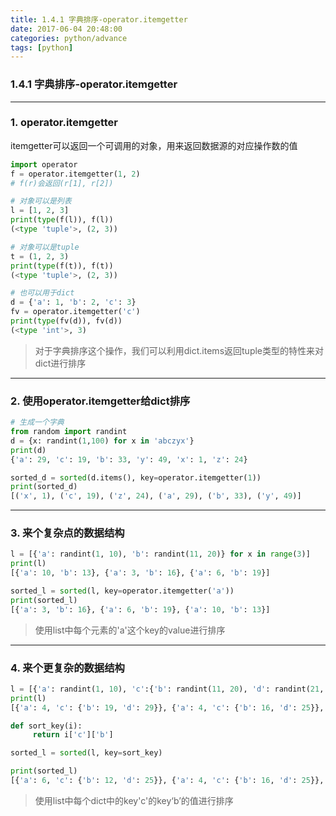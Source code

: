 ```yaml
---
title: 1.4.1 字典排序-operator.itemgetter
date: 2017-06-04 20:48:00
categories: python/advance
tags: [python]
---
```

### 1.4.1 字典排序-operator.itemgetter

---

### 1. operator.itemgetter
itemgetter可以返回一个可调用的对象，用来返回数据源的对应操作数的值
``` python
import operator
f = operator.itemgetter(1, 2)
# f(r)会返回(r[1], r[2])

# 对象可以是列表
l = [1, 2, 3]
print(type(f(l)), f(l))
(<type 'tuple'>, (2, 3))

# 对象可以是tuple
t = (1, 2, 3)
print(type(f(t)), f(t))
(<type 'tuple'>, (2, 3))

# 也可以用于dict
d = {'a': 1, 'b': 2, 'c': 3}
fv = operator.itemgetter('c')
print(type(fv(d)), fv(d))
(<type 'int'>, 3)
```
> 对于字典排序这个操作，我们可以利用dict.items返回tuple类型的特性来对dict进行排序

---

### 2. 使用operator.itemgetter给dict排序
``` python
# 生成一个字典
from random import randint
d = {x: randint(1,100) for x in 'abczyx'}
print(d)
{'a': 29, 'c': 19, 'b': 33, 'y': 49, 'x': 1, 'z': 24}

sorted_d = sorted(d.items(), key=operator.itemgetter(1))
print(sorted_d)
[('x', 1), ('c', 19), ('z', 24), ('a', 29), ('b', 33), ('y', 49)]
```

---

### 3. 来个复杂点的数据结构
``` python
l = [{'a': randint(1, 10), 'b': randint(11, 20)} for x in range(3)]
print(l)
[{'a': 10, 'b': 13}, {'a': 3, 'b': 16}, {'a': 6, 'b': 19}]

sorted_l = sorted(l, key=operator.itemgetter('a'))
print(sorted_l)
[{'a': 3, 'b': 16}, {'a': 6, 'b': 19}, {'a': 10, 'b': 13}]
```
> 使用list中每个元素的'a'这个key的value进行排序

---

### 4. 来个更复杂的数据结构
``` python
l = [{'a': randint(1, 10), 'c':{'b': randint(11, 20), 'd': randint(21, 30)}} for x in range(4)]
print(l)
[{'a': 4, 'c': {'b': 19, 'd': 29}}, {'a': 4, 'c': {'b': 16, 'd': 25}}, {'a': 1, 'c': {'b': 16, 'd': 29}}, {'a': 6, 'c': {'b': 12, 'd': 25}}]

def sort_key(i):
     return i['c']['b']

sorted_l = sorted(l, key=sort_key)

print(sorted_l)
[{'a': 6, 'c': {'b': 12, 'd': 25}}, {'a': 4, 'c': {'b': 16, 'd': 25}}, {'a': 1, 'c': {'b': 16, 'd': 29}}, {'a': 4, 'c': {'b': 19, 'd': 29}}]
```
> 使用list中每个dict中的key'c'的key‘b’的值进行排序
